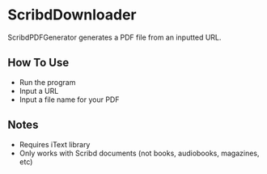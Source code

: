 # ScribdDownloader

ScribdPDFGenerator generates a PDF file from an inputted URL.

## How To Use
* Run the program
* Input a URL
* Input a file name for your PDF

## Notes
* Requires iText library
* Only works with Scribd documents (not books, audiobooks, magazines, etc)
